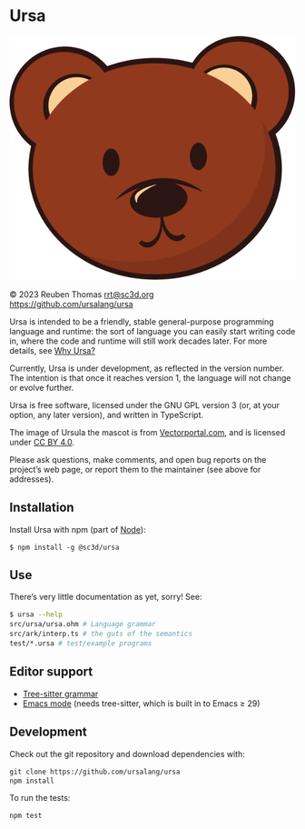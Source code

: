 # Ursa

![logo](mascot/ursula.svg)

© 2023 Reuben Thomas <rrt@sc3d.org>  
https://github.com/ursalang/ursa  

Ursa is intended to be a friendly, stable general-purpose programming
language and runtime: the sort of language you can easily start writing code
in, where the code and runtime will still work decades later. For more
details, see [Why Ursa?](/doc/why-ursa.md)

Currently, Ursa is under development, as reflected in the version number.
The intention is that once it reaches version 1, the language will not
change or evolve further.

Ursa is free software, licensed under the GNU GPL version 3 (or, at your
option, any later version), and written in TypeScript.

The image of Ursula the mascot is from <a href="https://www.vectorportal.com">Vectorportal.com</a>,
and is licensed under <a href="https://creativecommons.org/licenses/by/4.0/">CC BY 4.0</a>.

Please ask questions, make comments, and open bug reports on the project’s
web page, or report them to the maintainer (see above for addresses).

## Installation

Install Ursa with npm (part of [Node](https://nodejs.org/)):

```
$ npm install -g @sc3d/ursa
```

## Use

There’s very little documentation as yet, sorry! See:

```sh
$ ursa --help
src/ursa/ursa.ohm # Language grammar
src/ark/interp.ts # the guts of the semantics
test/*.ursa # test/example programs
```

## Editor support

* [Tree-sitter grammar](https://github.com/ursalang/tree-sitter-ursa)
* [Emacs mode](https://github.com/ursalang/ursa-ts-mode) (needs
  tree-sitter, which is built in to Emacs ≥ 29)

## Development

Check out the git repository and download dependencies with:

```
git clone https://github.com/ursalang/ursa
npm install
```

To run the tests:

```
npm test
```

